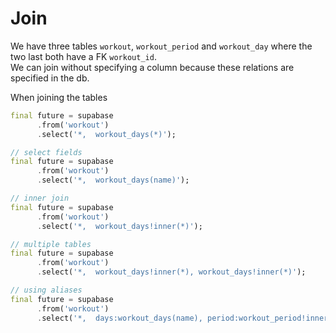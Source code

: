 # Join

We have three tables `workout`, `workout_period` and `workout_day` where the two last both have a FK `workout_id`.\
We can join without specifying a column because these relations are specified in the db.

When joining the tables

```dart
final future = supabase
      .from('workout')
      .select('*,  workout_days(*)');

// select fields
final future = supabase
      .from('workout')
      .select('*,  workout_days(name)');

// inner join
final future = supabase
      .from('workout')
      .select('*,  workout_days!inner(*)');

// multiple tables
final future = supabase
      .from('workout')
      .select('*,  workout_days!inner(*), workout_days!inner(*)');

// using aliases
final future = supabase
      .from('workout')
      .select('*,  days:workout_days(name), period:workout_period!inner(status)');
```